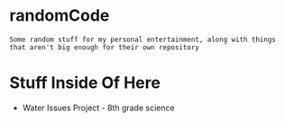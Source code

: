 # randomCode
	Some random stuff for my personal entertainment, along with things that aren't big enough for their own repository
# Stuff Inside Of Here
- Water Issues Project - 8th grade science
